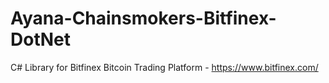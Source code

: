 # Ayana-Chainsmokers-Bitfinex-DotNet
C# Library for Bitfinex Bitcoin Trading Platform - https://www.bitfinex.com/
